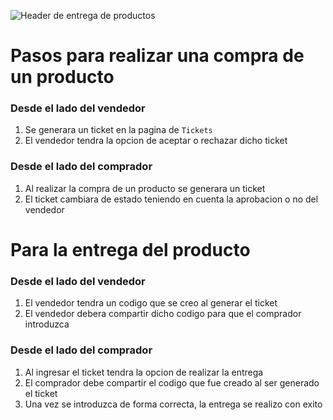 ![Header de entrega de productos](https://bit.ly/3WP8onc)

# Pasos para realizar una compra de un producto

### Desde el lado del vendedor

1. Se generara un ticket en la pagina de `Tickets`
2. El vendedor tendra la opcion de aceptar o rechazar dicho ticket

### Desde el lado del comprador

1. Al realizar la compra de un producto se generara un ticket
2. El ticket cambiara de estado teniendo en cuenta la aprobacion o no del vendedor

# Para la entrega del producto

### Desde el lado del vendedor

1. El vendedor tendra un codigo que se creo al generar el ticket
2. El vendedor debera compartir dicho codigo para que el comprador introduzca

### Desde el lado del comprador

1. Al ingresar el ticket tendra la opcion de realizar la entrega
2. El comprador debe compartir el codigo que fue creado al ser generado el ticket
3. Una vez se introduzca de forma correcta, la entrega se realizo con exito
